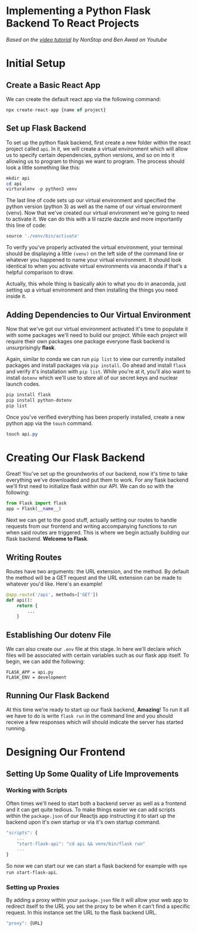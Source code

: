 # **Implementing a Python Flask Backend To React Projects**

*Based on the [video tutorial](https://www.youtube.com/watch?v=sOVxkPvAHjI) by NonStop and Ben Awad on Youtube*

# Initial Setup

## Create a Basic React App 

We can create the default react app via the following command:

``` javascript
npx create-react-app {name of project}
```

## Set up Flask Backend 

To set up the python flask backend, first create a new folder within the react project called `api`. In it, we will create a virtual environment which will allow us to specify certain dependencies, python versions, and so on into it allowing us to program to things we want to program. The process should look a little something like this:

``` powershell
mkdir api 
cd api 
virturalenv -p python3 venv 
```

The last line of code sets up our virtual environment and specified the python version (python 3) as well as the name of our virtual environment (venv). Now that we've created our virtual environment we're going to need to activate it. We can do this with a lil razzle dazzle and more importantly this line of code:

``` powershell
source './venv/bin/activate'
```

To verify you've properly activated the virtual environment, your terminal should be displaying a little `(venv)` on the left side of the command line or whatever you happened to name your virtual environment. It should look identical to when you activate virtual environments via anaconda if that's a helpful comparison to draw. 

Actually, this whole thing is basically akin to what you do in anaconda, just setting up a virtual environment and then installing the things you need inside it. 

## Adding Dependencies to Our Virtual Environment

Now that we've got our virtual environment activated it's time to populate it with some packages we'll need to build our project. While each project will require their own packages one package everyone flask backend is unsurprisingly **flask**. 

Again, similar to conda we can run `pip list` to view our currently installed packages and install packages via `pip install`. Go ahead and install `flask` and verify it's installation with `pip list`. While you're at it, you'll also want to install `dotenv` which we'll use to store all of our secret keys and nuclear launch codes. 

``` powershell
pip install flask 
pip install python-dotenv
pip list
```

Once you've verified everything has been properly installed, create a new python app via the `touch` command. 

``` powershell
touch api.py
```

# Creating Our Flask Backend

Great! You've set up the groundworks of our backend, now it's time to take everything we've downloaded and put them to work. For any flask backend we'll first need to initialize flask within our API. We can do so with the following: 

``` python
from Flask import flask 
app = Flask(__name__)
```

Next we can get to the good stuff, actually setting our routes to handle requests from our frontend and writing accompanying functions to run when said routes are triggered. This is where we begin actually building our flask backend. **Welcome to Flask**. 

## Writing Routes 

Routes have two arguments: the URL extension, and the method. By default the method will be a GET request and the URL extension can be made to whatever you'd like. Here's an example!

``` python
@app.route('/api', methods=['GET'])
def api():
    return {
        ...
    }
```

## Establishing Our dotenv File 

We can also create our `.env` file at this stage. In here we'll declare which files will be associated with certain variables such as our flask app itself. To begin, we can add the following: 

``` 
FLASK_APP = api.py
FLASK_ENV = development
```

## Running Our Flask Backend

At this time we're ready to start up our flask backend, **Amazing**! To run it all we have to do is write `flask run` in the command line and you should receive a few responses which will should indicate the server has started running. 

# Designing Our Frontend 

## Setting Up Some Quality of Life Improvements

### Working with Scripts 

Often times we'll need to start both a backend server as well as a frontend and it can get quite tedious. To make things easier we can add scripts within the `package.json` of our Reactjs app instructing it to start up the backend upon it's own startup or via it's own startup command. 

``` javascript
"scripts": {
    ...
    "start-flask-api": "cd api && venv/bin/flask run"
    ...
}
```

So now we can start our we can start a flask backend for example with `npm run start-flask-api`.

### Setting up Proxies

By adding a proxy within your `package.json` file it will allow your web app to redirect itself to the URL you set the proxy to be when it can't find a specific request. In this instance set the URL to the flask backend URL. 

``` javascript
"proxy": {URL}
```

 

